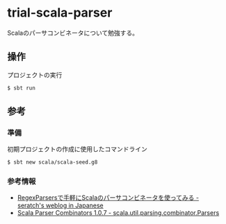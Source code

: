 trial-scala-parser
==================

Scalaのパーサコンビネータについて勉強する。

操作
----

プロジェクトの実行

```sh
$ sbt run
```


参考
----

### 準備

初期プロジェクトの作成に使用したコマンドライン

```sh
$ sbt new scala/scala-seed.g8
```

### 参考情報

* [RegexParsersで手軽にScalaのパーサコンビネータを使ってみる - seratch's weblog in Japanese](http://seratch.hatenablog.jp/entry/20111010/1318254084)
* [Scala Parser Combinators 1.0.7 - scala.util.parsing.combinator.Parsers](https://www.scala-lang.org/api/current/scala-parser-combinators/scala/util/parsing/combinator/Parsers.html)
